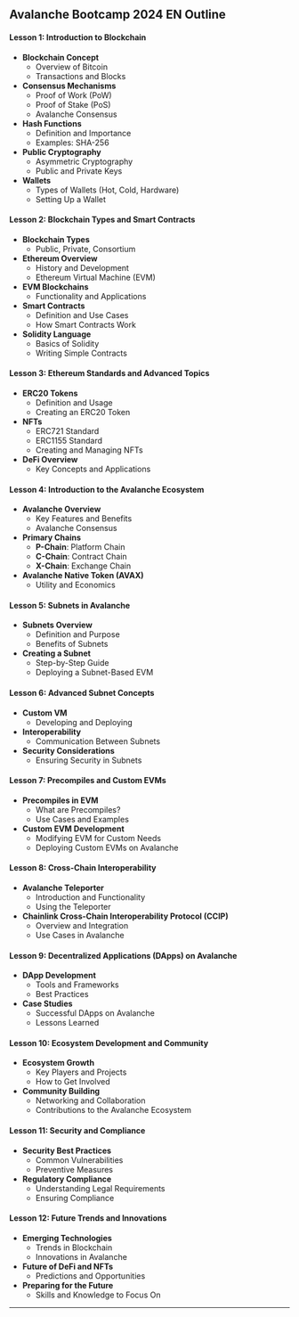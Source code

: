 ## Avalanche Bootcamp 2024 EN Outline

#### Lesson 1: Introduction to Blockchain
- **Blockchain Concept**
  - Overview of Bitcoin
  - Transactions and Blocks
- **Consensus Mechanisms**
  - Proof of Work (PoW)
  - Proof of Stake (PoS)
  - Avalanche Consensus
- **Hash Functions**
  - Definition and Importance
  - Examples: SHA-256
- **Public Cryptography**
  - Asymmetric Cryptography
  - Public and Private Keys
- **Wallets**
  - Types of Wallets (Hot, Cold, Hardware)
  - Setting Up a Wallet

#### Lesson 2: Blockchain Types and Smart Contracts
- **Blockchain Types**
  - Public, Private, Consortium
- **Ethereum Overview**
  - History and Development
  - Ethereum Virtual Machine (EVM)
- **EVM Blockchains**
  - Functionality and Applications
- **Smart Contracts**
  - Definition and Use Cases
  - How Smart Contracts Work
- **Solidity Language**
  - Basics of Solidity
  - Writing Simple Contracts

#### Lesson 3: Ethereum Standards and Advanced Topics
- **ERC20 Tokens**
  - Definition and Usage
  - Creating an ERC20 Token
- **NFTs**
  - ERC721 Standard
  - ERC1155 Standard
  - Creating and Managing NFTs
- **DeFi Overview**
  - Key Concepts and Applications

#### Lesson 4: Introduction to the Avalanche Ecosystem
- **Avalanche Overview**
  - Key Features and Benefits
  - Avalanche Consensus
- **Primary Chains**
  - **P-Chain**: Platform Chain
  - **C-Chain**: Contract Chain
  - **X-Chain**: Exchange Chain
- **Avalanche Native Token (AVAX)**
  - Utility and Economics

#### Lesson 5: Subnets in Avalanche
- **Subnets Overview**
  - Definition and Purpose
  - Benefits of Subnets
- **Creating a Subnet**
  - Step-by-Step Guide
  - Deploying a Subnet-Based EVM

#### Lesson 6: Advanced Subnet Concepts
- **Custom VM**
  - Developing and Deploying
- **Interoperability**
  - Communication Between Subnets
- **Security Considerations**
  - Ensuring Security in Subnets

#### Lesson 7: Precompiles and Custom EVMs
- **Precompiles in EVM**
  - What are Precompiles?
  - Use Cases and Examples
- **Custom EVM Development**
  - Modifying EVM for Custom Needs
  - Deploying Custom EVMs on Avalanche

#### Lesson 8: Cross-Chain Interoperability
- **Avalanche Teleporter**
  - Introduction and Functionality
  - Using the Teleporter
- **Chainlink Cross-Chain Interoperability Protocol (CCIP)**
  - Overview and Integration
  - Use Cases in Avalanche

#### Lesson 9: Decentralized Applications (DApps) on Avalanche
- **DApp Development**
  - Tools and Frameworks
  - Best Practices
- **Case Studies**
  - Successful DApps on Avalanche
  - Lessons Learned

#### Lesson 10: Ecosystem Development and Community
- **Ecosystem Growth**
  - Key Players and Projects
  - How to Get Involved
- **Community Building**
  - Networking and Collaboration
  - Contributions to the Avalanche Ecosystem

#### Lesson 11: Security and Compliance
- **Security Best Practices**
  - Common Vulnerabilities
  - Preventive Measures
- **Regulatory Compliance**
  - Understanding Legal Requirements
  - Ensuring Compliance

#### Lesson 12: Future Trends and Innovations
- **Emerging Technologies**
  - Trends in Blockchain
  - Innovations in Avalanche
- **Future of DeFi and NFTs**
  - Predictions and Opportunities
- **Preparing for the Future**
  - Skills and Knowledge to Focus On

---